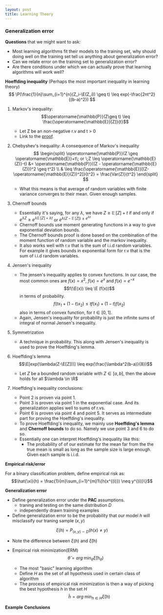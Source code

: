 ```yaml
---
layout: post
title: Learning Theory
---
```


### Generalization error
**Questions** that we might want to ask:
- Most learning algorithms fit their models to the training set, why should doing well on the training set tell us anything about generalization error?
- Can we relate error on the training set to generalization error?
- Are there conditions under which we can actually prove that learning algorithms will work well?

$\newcommand{\E}{\operatorname{\mathbb{E}}}$
$\newcommand{\P}{\operatorname{\mathbb{P}}}$
$\newcommand{\R}{\operatorname{\mathbb{R}}}$

**Hoeffding inequality** (Perhaps the most important inequality in learning theory)
$$
\P(\frac{1}{n}\sum_{i=1}^{n}(Z_i-\E(Z_i)) \geq t) \leq exp(-\frac{2nt^2}{(b-a)^2})
$$

1. Markov's inequality:
$$\operatorname{\mathbb{P}}(Z\geq t) \leq \frac{\operatorname{\mathbb{E}}[Z]}{t}$$
    * Let Z be an non-negative r.v and t > 0
    * Link to the [proof](http://cs229.stanford.edu/extra-notes/hoeffding.pdf).

2. Chebyshev's inequality: A consequence of Markov's inequality
$$
\begin{split}
\operatorname{\mathbb{P}}(Z \geq \operatorname{\mathbb{E}}+t\; or \;Z \leq \operatorname{\mathbb{E}(Z)}-t) &= \operatorname{\mathbb{P}}((Z - \operatorname{\mathbb{E}(Z)})^2 \geq t^2) \\
& \leq \frac{\operatorname{\mathbb{E}}[(Z-\operatorname{\mathbb{E}}(Z))^2]}{t^2} = \frac{Var(Z)}{t^2}
\end{split}
$$
    * What this means is that average of random variables with finite variance converges to their mean. Given enough samples.
3. Chernoff bounds
    * Essentially it's saying, for any $\lambda$, we have $Z \geq \operatorname{\mathbb{E}}[Z] + t$ if and only if $e^{\lambda Z} \geq e^{\lambda \operatorname{\mathbb{E}}[Z] + \lambda t}$ or $e^{\lambda (Z-\operatorname{\mathbb{E}}[Z]) \geq e^{\lambda t}}$
    * Chernoff bounds use moment generating functions in a way to give exponential deviation bounds.
    * The Chernoff bounds proof is done based on the combination of the moment function of random variable and the markov inequality. 
    * It also works well with r.v that is the sum of i.i.d random variables. For example it gives bounds in exponential form for r.v that is the sum of i.i.d random variables. 
4. Jensen's inequality
    * The jensen's inequality applies to convex functions. In our case, the most common ones are $f(x) = x^2$, $f(x) = e^x$ and $f(x) = e^{-x}$
$$f(\E(x)) \leq \E (f(x))$$
in terms of probability.
$$f(tx_1 + (1-t)x_2) \leq tf(x_1) + (1-t)f(x_2)$$
also in terms of convex function, for $t \in [0,1]$.
    * Again, Jensen's inequality for probability is just the infinite sums of integral of normal Jensen's inequality. 
5. Symmetrization
    * A technique in probability. This along with Jensen's inequality is used to prove the Hoeffding's lemma.
6. Hoeffding's lemma
$$\E[exp(\lambda(Z-\E[Z]))] \leq exp(\frac{\lambda^2(b-a)}{8})$$
    * Let $Z$ be a bounded random variable with $Z \in [a,b]$, then the above holds for all $\lambda \in \R$

7. Hoeffding's inequality conclusions:
    - Point 2 is proven via point 1.
    - Point 3 is proven via point 1 in the exponential case. And its generalization applies well to sums of r.vs.
    - Point 6 is proven via point 4 and point 5. It serves as intermediate part for proving the Hoeffding's inequality.
    - To prove Hoeffding's inequality, we mainly use **Hoeffding's lemma** and **Chernoff bounds** to do so. Namely we use point 3 and 6 to do so.
    - Essentially one can interpret Hoeffding's inequality like this: 
        * The probability of of our estimate for the mean far from the the true mean is small as long as the sample size is large enough. Given each sample is i.i.d. 

**Empirical risk/error**

For a binary classification problem, define empirical risk as:
$$\hat{\xi}(h) = \frac{1}{m}\sum_{i=1}^{m}1\{h(x^{(i)}) \neq y^{(i)}\}$$

**Generalization error**

- Define generalization error under the **PAC** assumptions.
    - traning and testing on the same distribution $D$
    - independently drawn training examples
- Define generalization error to be the probability that our model $h$ will misclassify our traning sample $(x,y)$

$$\xi(h) = P_{(x,y)\sim D}(h(x) \neq y)$$

- Note the difference between $\xi(h)$ and $\hat{\xi}(h)$

- Empirical risk minimization(ERM)
$$\hat{\theta} = arg\; \min_{\theta}\hat{\xi}(h_{\theta})$$
    - The most "basic" learning algorithm
    - Define $H$ as the set of all hypothesis used in certain class of algorithm
    - The process of empirical risk minimization is then a way of picking the best hypothesis $h$ in the set $H$
$$\hat{h} = arg\; \min_{h\in H}\hat{\xi}(h)$$

**Example**
**Conclusions**
